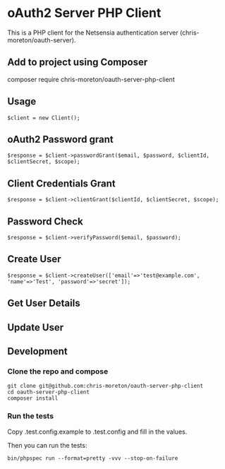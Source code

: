 # oAuth2 Server PHP Client

This is a PHP client for the Netsensia authentication server (chris-moreton/oauth-server).

Add to project using Composer
-----------------------------

composer require chris-moreton/oauth-server-php-client
    
Usage
-----

    $client = new Client();

## oAuth2 Password grant

    $response = $client->passwordGrant($email, $password, $clientId, $clientSecret, $scope);
    
## Client Credentials Grant

	$response = $client->clientGrant($clientId, $clientSecret, $scope);
      
## Password Check

	$response = $client->verifyPassword($email, $password);

## Create User

	$response = $client->createUser(['email'=>'test@example.com', 'name'=>'Test', 'password'=>'secret']);
	  
## Get User Details

## Update User

Development
-----------

### Clone the repo and compose

    git clone git@github.com:chris-moreton/oauth-server-php-client
    cd oauth-server-php-client
    composer install

### Run the tests

Copy .test.config.example to .test.config and fill in the values.

Then you can run the tests:

    bin/phpspec run --format=pretty -vvv --stop-on-failure
